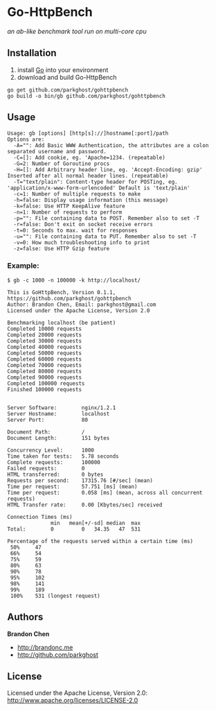 Go-HttpBench
====

*an ab-like benchmark tool run on multi-core cpu*

Installation
--------------
1. install [Go](http://golang.org/doc/install) into your environment
2. download and build Go-HttpBench

```
go get github.com/parkghost/gohttpbench
go build -o bin/gb github.com/parkghost/gohttpbench
```

Usage
-----------

```
Usage: gb [options] [http[s]://]hostname[:port]/path
Options are:
  -A="": Add Basic WWW Authentication, the attributes are a colon separated username and password.
  -C=[]: Add cookie, eg. 'Apache=1234. (repeatable)
  -G=2: Number of Goroutine procs
  -H=[]: Add Arbitrary header line, eg. 'Accept-Encoding: gzip' Inserted after all normal header lines. (repeatable)
  -T="text/plain": Content-type header for POSTing, eg. 'application/x-www-form-urlencoded' Default is 'text/plain'
  -c=1: Number of multiple requests to make
  -h=false: Display usage information (this message)
  -k=false: Use HTTP KeepAlive feature
  -n=1: Number of requests to perform
  -p="": File containing data to POST. Remember also to set -T
  -r=false: Don't exit on socket receive errors
  -t=0: Seconds to max. wait for responses
  -u="": File containing data to PUT. Remember also to set -T
  -v=0: How much troubleshooting info to print
  -z=false: Use HTTP Gzip feature
```

### Example:
	$ gb -c 1000 -n 100000 -k http://localhost/

	This is GoHttpBench, Version 0.1.1, https://github.com/parkghost/gohttpbench
	Author: Brandon Chen, Email: parkghost@gmail.com
	Licensed under the Apache License, Version 2.0

	Benchmarking localhost (be patient)
	Completed 10000 requests
	Completed 20000 requests
	Completed 30000 requests
	Completed 40000 requests
	Completed 50000 requests
	Completed 60000 requests
	Completed 70000 requests
	Completed 80000 requests
	Completed 90000 requests
	Completed 100000 requests
	Finished 100000 requests


	Server Software:        nginx/1.2.1
	Server Hostname:        localhost
	Server Port:            80

	Document Path:          /
	Document Length:        151 bytes

	Concurrency Level:      1000
	Time taken for tests:   5.78 seconds
	Complete requests:      100000
	Failed requests:        0
	HTML transferred:       0 bytes
	Requests per second:    17315.76 [#/sec] (mean)
	Time per request:       57.751 [ms] (mean)
	Time per request:       0.058 [ms] (mean, across all concurrent requests)
	HTML Transfer rate:     0.00 [Kbytes/sec] received

	Connection Times (ms)
	              min	mean[+/-sd]	median	max
	Total:        0     	0   34.35 	47 	531

	Percentage of the requests served within a certain time (ms)
	 50%	 47
	 66%	 54
	 75%	 59
	 80%	 63
	 90%	 78
	 95%	 102
	 98%	 141
	 99%	 189
	 100%	 531 (longest request)

Authors
-------

**Brandon Chen**

+ http://brandonc.me
+ http://github.com/parkghost


License
---------------------

Licensed under the Apache License, Version 2.0: http://www.apache.org/licenses/LICENSE-2.0